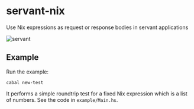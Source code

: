 # servant-nix

Use Nix expressions as request or response bodies in servant applications

![servant](https://raw.githubusercontent.com/haskell-servant/servant/master/servant.png)

## Example

Run the example:

```
cabal new-test
```

It performs a simple roundtrip test for a fixed Nix expression
which is a list of numbers. See the code in `example/Main.hs`.

